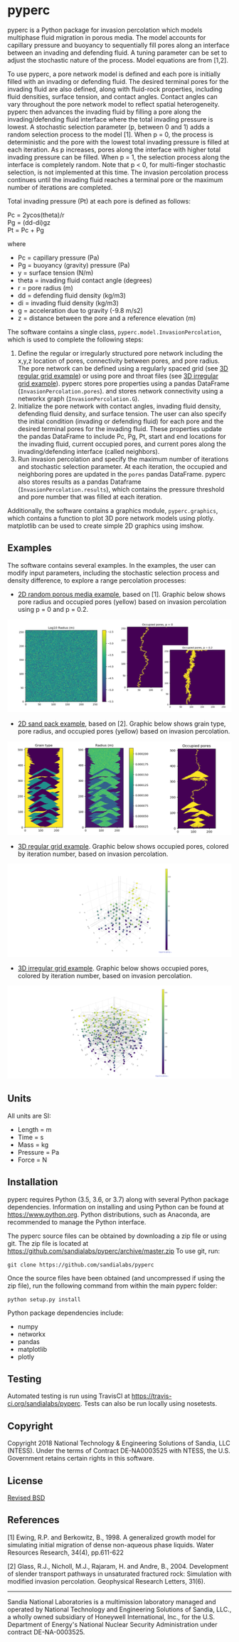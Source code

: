 pyperc
=======================================

pyperc is a Python package for invasion percolation which models multiphase 
fluid migration in porous media.  The model accounts for capillary pressure 
and buoyancy to sequentially fill pores along an interface between
an invading and defending fluid.  A tuning parameter can be 
set to adjust the stochastic nature of the process.  Model equations are from [1,2]. 

To use pyperc, a pore network model is defined and each pore is initially 
filled with an invading or defending fluid. The desired terminal pores for the 
invading fluid are also defined, along with fluid-rock properties, including fluid 
densities, surface tension, and contact angles. Contact angles can vary 
throughout the pore network model to reflect spatial heterogeneity.
pyperc then advances the invading fluid by filling a pore along the 
invading/defending fluid interface where the total invading pressure is lowest. 
A stochastic selection parameter (p, between 0 and 1) adds a random selection 
process to the model [1]. When p = 0, the process is deterministic and the pore
with the lowest total invading pressure is filled at each iteration. As p increases, 
pores along the interface with higher total invading pressure can be filled. 
When p = 1, the selection process along the interface is completely random.
Note that p < 0, for multi-finger stochastic selection, is not implemented at this time.
The invasion percolation process continues until the invading fluid reaches 
a terminal pore or the maximum number of iterations are completed.

Total invading pressure (Pt) at each pore is defined as follows:

Pc = 2ycos(theta)/r  
Pg = (dd-di)gz  
Pt = Pc + Pg  

where
* Pc = capillary pressure (Pa)
* Pg = buoyancy (gravity) pressure (Pa)
* y = surface tension (N/m)
* theta = invading fluid contact angle (degrees)
* r = pore radius (m)
* dd = defending fluid density (kg/m3)
* di = invading fluid density (kg/m3)
* g = acceleration due to gravity (-9.8 m/s2)
* z = distance between the pore and a reference elevation (m)

The software contains a single class, `pyperc.model.InvasionPercolation`, which
is used to complete the following steps:

1. Define the regular or irregularly structured pore network including the 
   x,y,z location of pores, connectivity between pores, and pore radius. 
   The pore network can be defined using a regularly spaced grid 
   (see [3D regular grid example](examples/grid_example.py)) or using pore and 
   throat files (see [3D irregular grid example](examples/network_example.py)).
   pyperc stores pore properties using a pandas DataFrame (`InvasionPercolation.pores`).
   and stores network connectivity using a networkx graph (`InvasionPercolation.G`).
2. Initialize the pore network with contact angles, invading fluid density, 
   defending fluid density, and surface tension. The user can also specify 
   the initial condition (invading or defending fluid) for each pore and the 
   desired terminal pores for the invading fluid.  These properties update the pandas 
   DataFrame to include Pc, Pg, Pt, start and end locations for the invading fluid, 
   current occupied pores, and current pores along the invading/defending interface (called neighbors).
3. Run invasion percolation and specify the maximum number of iterations and
   stochastic selection parameter.  At each iteration, the occupied and 
   neighboring pores are updated in the `pores` pandas DataFrame.  pyperc also stores results as a pandas
   Dataframe (`InvasionPercolation.results`), which contains the pressure threshold 
   and pore number that was filled at each iteration.
   
Additionally, the software contains a graphics module, `pyperc.graphics`, which 
contains a function to plot 3D pore network models using plotly. matplotlib can 
be used to create simple 2D graphics using imshow.

Examples
-----------
The software contains several examples. In the examples, the user can modify input 
parameters, including the stochastic selection process and density 
difference, to explore a range percolation processes:

* [2D random porous media example](examples/random_porous_media_example.py), based on [1]. 
  Graphic below shows pore radius and occupied pores (yellow) based on invasion percolation using p = 0 and p = 0.2.

![Random field example](figures/random_ex.png)

* [2D sand pack example](examples/sand_pack_example.py), based on [2].
  Graphic below shows grain type, pore radius, and occupied pores (yellow) based on invasion percolation.
  
![Sand pack example](figures/sand_pack_ex.png)

* [3D regular grid example](examples/grid_example.py).
  Graphic below shows occupied pores, colored by iteration number, based on invasion percolation.

![Grid example](figures/grid_ex.png)

* [3D irregular grid example](examples/network_example.py).
  Graphic below shows occupied pores, colored by iteration number, based on invasion percolation.

![Network example](figures/network_ex.png)

Units
---------
All units are SI:

* Length = m
* Time = s
* Mass = kg
* Pressure = Pa
* Force = N

Installation
-----------------
pyperc requires Python (3.5, 3.6, or 3.7) along with several Python package dependencies.
Information on installing and using Python can be found at 
https://www.python.org.
Python distributions, such as Anaconda, are recommended to manage the Python interface.  

The pyperc source files can be obtained by downloading a zip file or using git.
The zip file is located at https://github.com/sandialabs/pyperc/archive/master.zip
To use git, run:

	git clone https://github.com/sandialabs/pyperc
	
Once the source files have been obtained (and uncompressed if using the zip file), 
run the following command from within the main pyperc folder:

	python setup.py install
	
Python package dependencies include:

* numpy
* networkx
* pandas
* matplotlib
* plotly

Testing
------------
Automated testing is run using TravisCI at https://travis-ci.org/sandialabs/pyperc.
Tests can also be run locally using nosetests.

Copyright
------------
Copyright 2018 National Technology & Engineering Solutions of Sandia, 
LLC (NTESS). Under the terms of Contract DE-NA0003525 with NTESS, the U.S. 
Government retains certain rights in this software.

License
-------------------------
[Revised BSD](LICENSE.txt)

References
------------

[1] Ewing, R.P. and Berkowitz, B., 1998. A generalized growth model for simulating initial migration of dense non-aqueous phase liquids. Water Resources Research, 34(4), pp.611-622

[2] Glass, R.J., Nicholl, M.J., Rajaram, H. and Andre, B., 2004. Development of slender transport pathways in unsaturated fractured rock: Simulation with modified invasion percolation. Geophysical Research Letters, 31(6).


___
Sandia National Laboratories is a multimission laboratory managed and operated by National Technology and 
Engineering Solutions of Sandia, LLC., a wholly owned subsidiary of Honeywell International, Inc., for the 
U.S. Department of Energy's National Nuclear Security Administration under contract DE-NA-0003525.
